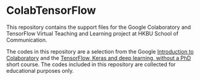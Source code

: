 # ColabTensorFlow
This repository contains the support files for the Google Colaboratory and TensorFlow Virtual Teaching and Learning project at HKBU School of Communication.

The codes in this repository are a selection from the Google [Introduction to Colaboratory](https://colab.research.google.com) and 
the [TensorFlow, Keras and deep learning, without a PhD](https://codelabs.developers.google.com/codelabs/cloud-tensorflow-mnist) short course.
The codes included in this repository are collected for educational purposes only.
